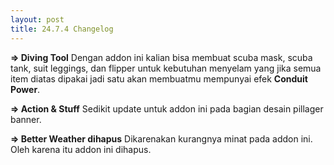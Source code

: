 ```yaml
---
layout: post
title: 24.7.4 Changelog 
---
```

**=> Diving Tool**
Dengan addon ini kalian bisa membuat scuba mask, scuba tank, suit leggings, dan flipper untuk kebutuhan menyelam yang jika semua item diatas dipakai jadi satu akan membuatmu mempunyai efek **Conduit Power**.

**=> Action & Stuff**
Sedikit update untuk addon ini pada bagian desain pillager banner.

**=> Better Weather dihapus**
Dikarenakan kurangnya minat pada addon ini. Oleh karena itu addon ini dihapus.
